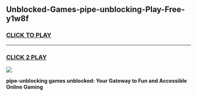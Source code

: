 
## Unblocked-Games-pipe-unblocking-Play-Free-y1w8f
<h3>
<a href="https://premium76.site?title=pipe-unblocking&ref=21A">CLICK TO PLAY</a></h3>
<hr>

<h3>
<a href="https://premium76.site?title=pipe-unblocking&ref=21A">CLICK 2 PLAY</a>
  
</h3>

<a href="https://premium76.site?title=pipe-unblocking&ref=21A"><img src="https://clearcache.store/games.png"></a>


**pipe-unblocking games unblocked: Your Gateway to Fun and Accessible Online Gaming**
